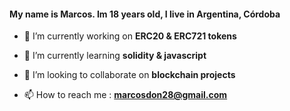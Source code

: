 <h4 align="left">My name is Marcos. Im 18 years old, I live in Argentina, Córdoba</h4>

- 🔭 I’m currently working on **ERC20 & ERC721 tokens**

- 🌱 I’m currently learning  **solidity & javascript**

- 👯 I’m looking to collaborate on  **blockchain projects**

- 📫 How to reach me : **marcosdon28@gmail.com**



